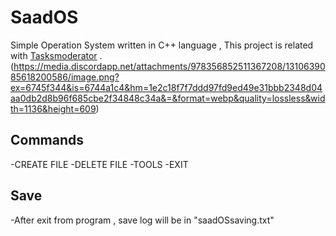 # SaadOS
Simple Operation System written in C++ language , This project is related with [Tasksmoderator](https://github.com/Saad711T/Tasksmoderator) .
(https://media.discordapp.net/attachments/978356852511367208/1310639085618200586/image.png?ex=6745f344&is=6744a1c4&hm=1e2c18f7f7ddd97fd9ed49e31bbb2348d04aa0db2d8b96f685cbe2f34848c34a&=&format=webp&quality=lossless&width=1136&height=609)

## Commands
-CREATE FILE
-DELETE FILE
-TOOLS
-EXIT

## Save
-After exit from program , save log will be in "saadOSsaving.txt"
